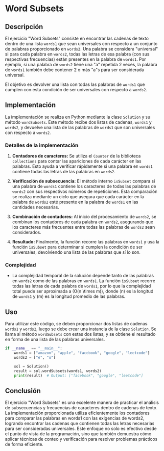 # Word Subsets

## Descripción

El ejercicio "Word Subsets" consiste en encontrar las cadenas de texto dentro de una lista `words1` que sean universales con respecto a un conjunto de palabras proporcionado en `words2`. Una palabra se considera "universal" si para cada palabra en `words2`, todas las letras de esa palabra (con sus respectivas frecuencias) están presentes en la palabra de `words1`. Por ejemplo, si una palabra de `words2` tiene una "a" repetida 2 veces, la palabra de `words1` también debe contener 2 o más "a"s para ser considerada universal.

El objetivo es devolver una lista con todas las palabras de `words1` que cumplen con esta condición de ser universales con respecto a `words2`.

## Implementación

La implementación se realiza en Python mediante la clase `Solution` y su método `wordSubsets`. Este método recibe dos listas de cadenas, `words1` y `words2`, y devuelve una lista de las palabras de `words1` que son universales con respecto a `words2`.

### Detalles de la implementación

1. **Contadores de caracteres:** Se utiliza el `Counter` de la biblioteca `collections` para contar las apariciones de cada carácter en las palabras. Esto ayuda a verificar rápidamente si una palabra en `words1` contiene todas las letras de las palabras en `words2`.

2. **Verificación de subsecuencia:** El método interno `isSubset` compara si una palabra de `words1` contiene los caracteres de todas las palabras de `words2` con sus respectivos números de repeticiones. Esta comparación se realiza mediante un ciclo que asegura que cada carácter en la palabra de `words2` esté presente en la palabra de `words1` en las cantidades necesarias.

3. **Combinación de contadores:** Al inicio del procesamiento de `words2`, se combinan los contadores de cada palabra en `words2`, asegurando que los caracteres más frecuentes entre todas las palabras de `words2` sean considerados.

4. **Resultado:** Finalmente, la función recorre las palabras en `words1` y usa la función `isSubset` para determinar si cumplen la condición de ser universales, devolviendo una lista de las palabras que sí lo son.

### Complejidad

- La complejidad temporal de la solución depende tanto de las palabras en `words2` como de las palabras en `words1`. La función `isSubset` recorre todas las letras de cada palabra de `words1`, por lo que la complejidad total puede ser aproximada a \(O(n \times m)\), donde \(n\) es la longitud de `words1` y \(m\) es la longitud promedio de las palabras.

## Uso

Para utilizar este código, se deben proporcionar dos listas de cadenas `words1` y `words2`, luego se debe crear una instancia de la clase `Solution`. Se llama al método `wordSubsets` con estas dos listas, y se obtiene el resultado en forma de una lista de las palabras universales.

```python
if __name__ == "__main__":
    words1 = ["amazon", "apple", "facebook", "google", "leetcode"]
    words2 = ["e", "o"]

    sol = Solution()
    result = sol.wordSubsets(words1, words2)
    print(result)  # Output: ["facebook", "google", "leetcode"]
```

## Conclusión

El ejercicio "Word Subsets" es una excelente manera de practicar el análisis de subsecuencias y frecuencias de caracteres dentro de cadenas de texto. La implementación proporcionada utiliza eficientemente los contadores para comparar las palabras en words1 con las exigencias de words2, logrando encontrar las cadenas que contienen todas las letras necesarias para ser consideradas universales. Este enfoque no solo es efectivo desde el punto de vista de la programación, sino que también demuestra cómo aplicar técnicas de conteo y verificación para resolver problemas prácticos de forma eficiente.
